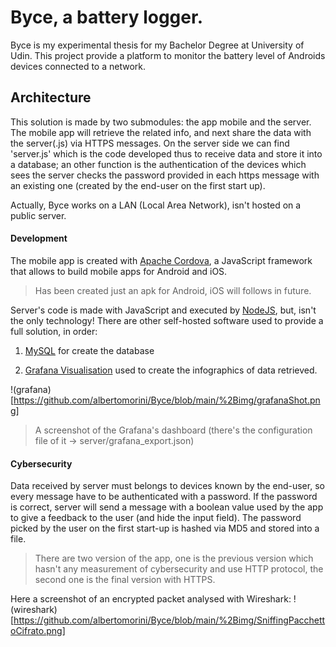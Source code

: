 # Byce, a battery logger.

Byce is my experimental thesis for my Bachelor Degree at University of Udin.
This project provide a platform to monitor the battery level of Androids devices connected to a network.


## Architecture

This solution is made by two submodules: the app mobile and the server.
The mobile app will retrieve the related info, and next share the data with the server(.js) via HTTPS messages.
On the server side we can find 'server.js' which is the code developed thus to receive data and store it into a database; an other function is the authentication of the devices which sees the server checks the password provided in each https message with an existing one (created by the end-user on the first start up).

Actually, Byce works on a LAN (Local Area Network), isn't hosted on a public server.

#### Development
The mobile app is created with <a href="https://cordova.apache.org/">Apache Cordova</a>, a JavaScript framework that allows to build mobile apps for Android and iOS.
> Has been created just an apk for Android, iOS will follows in future.

Server's code is made with JavaScript and executed by <a href="https://nodejs.org/en/">NodeJS</a>, but, isn't the only technology! There are other self-hosted software used to provide a full solution, in order:

1. <a href="https://www.mysql.com/">MySQL</a> for create the database

2. <a href="https://grafana.com/grafana/">Grafana Visualisation</a> used to create the infographics of data retrieved.

!(grafana)[https://github.com/albertomorini/Byce/blob/main/%2Bimg/grafanaShot.png]
> A screenshot of the Grafana's dashboard (there's the configuration file of it -> server/grafana_export.json)


#### Cybersecurity
Data received by server must belongs to devices known by the end-user, so every message have to be authenticated with a password.
If the password is correct, server will send a message with a boolean value used by the app to give a feedback to the user (and hide the input field).
The password picked by the user on the first start-up is hashed via MD5 and stored into a file.

>There are two version of the app, one is the previous version which hasn't any measurement of cybersecurity and use HTTP protocol, the second one is the final version with HTTPS.

Here a screenshot of an encrypted packet analysed with Wireshark:
!(wireshark)[https://github.com/albertomorini/Byce/blob/main/%2Bimg/SniffingPacchettoCifrato.png]
